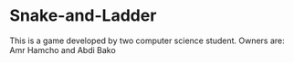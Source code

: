 # Snake-and-Ladder
This is a game developed by two computer science student.
Owners are: Amr Hamcho and Abdi Bako
